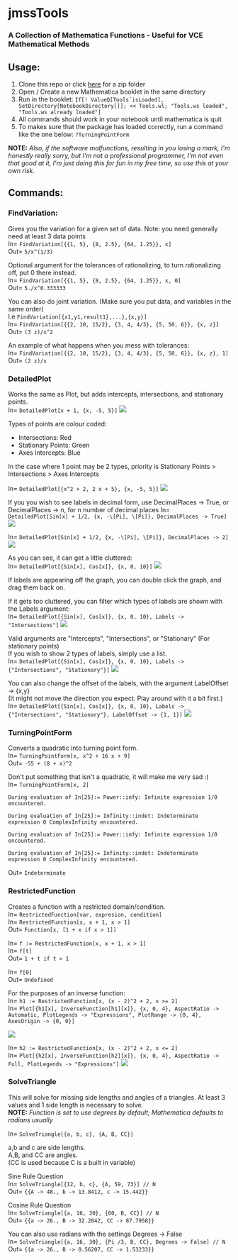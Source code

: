 # jmssTools

### __A Collection of Mathematica Functions - Useful for VCE Mathematical Methods__

## Usage:
1. Clone this repo or click [here](https://github.com/frex-e/jmssTools/archive/master.zip) for a zip folder
2. Open / Create a new Mathematica booklet in the same directory
3. Run in the booklet:
 ```If[! ValueQ[Tools`isLoaded], SetDirectory[NotebookDirectory[]]; << Tools.wl; "Tools.ws loaded", "Tools.ws already loaded"]```
4. All commands should work in your notebook until mathematica is quit
5. To makes sure that the package has loaded correctly, run a command like the one below:
 ```?TurningPointForm```

**NOTE:** *Also, if the software malfunctions, resulting in you losing a mark, I'm honestly really sorry, but I'm not a professional programmer, I'm not even that good at it, I'm just doing this for fun in my free time, so use this at your own risk.*

## Commands:

### FindVariation:
Gives you the variation for a given set of data. Note: you need generally need at least 3 data points  
In= ```FindVariation[{{1, 5}, {8, 2.5}, {64, 1.25}}, x]```  
Out= ```5/x^(1/3)```

Optional argument for the tolerances of rationalizing, to turn rationalizing off, put 0 there instead.  
In= ```FindVariation[{{1, 5}, {8, 2.5}, {64, 1.25}}, x, 0]```  
Out= ```5./x^0.333333```

You can also do joint variation. (Make sure you put data, and variables in the same order)  
I.e `FindVariation[{x1,y1,result1},...},{x,y}]`  
In= ```FindVariation[{{2, 10, 15/2}, {3, 4, 4/3}, {5, 50, 6}}, {x, z}]```  
Out= ```(3 z)/x^2```

An example of what happens when you mess with tolerances:  
In= ```FindVariation[{{2, 10, 15/2}, {3, 4, 4/3}, {5, 50, 6}}, {x, z}, 1]```  
Out= ```(2 z)/x```  

### DetailedPlot
Works the same as Plot, but adds intercepts, intersections, and stationary points.  
In= ```DetailedPlot[x + 1, {x, -5, 5}]```
![](https://raw.githubusercontent.com/frex-e/jmssTools/master/images/DetailedPlot8.png)

Types of points are colour coded:
- Intersections: Red
- Stationary Points: Green
- Axes Intercepts: Blue

In the case where 1 point may be 2 types, priority is Stationary Points > Intersections > Axes Intercepts

In= ```DetailedPlot[{x^2 + 2, 2 x + 5}, {x, -5, 5}]```
![](https://raw.githubusercontent.com/frex-e/jmssTools/master/images/DetailedPlot7.png)

If you you wish to see labels in decimal form, use DecimalPlaces -> True, or DecimalPlaces -> n, for n number of decimal places
In= ```DetailedPlot[Sin[x] + 1/2, {x, -\[Pi], \[Pi]}, DecimalPlaces -> True]```
![](https://raw.githubusercontent.com/frex-e/jmssTools/master/images/DetailedPlot6.png)

In= ```DetailedPlot[Sin[x] + 1/2, {x, -\[Pi], \[Pi]}, DecimalPlaces -> 2]```
![](https://raw.githubusercontent.com/frex-e/jmssTools/master/images/DetailedPlot5.png)

As you can see, it can get a little cluttered:  
In= ```DetailedPlot[{Sin[x], Cos[x]}, {x, 0, 10}]```
![](https://raw.githubusercontent.com/frex-e/jmssTools/master/images/DetailedPlot4.png)

If labels are appearing off the graph, you can double click the graph, and drag them back on.

If it gets too cluttered, you can filter which types of labels are shown with the Labels argument:  
In= ```DetailedPlot[{Sin[x], Cos[x]}, {x, 0, 10}, Labels -> "Intersections"]```
![](https://raw.githubusercontent.com/frex-e/jmssTools/master/images/DetailedPlot3.png)

Valid arguments are "Intercepts", "Intersections", or "Stationary" (For stationary points)  
If you wish to show 2 types of labels, simply use a list.  
In= ```DetailedPlot[{Sin[x], Cos[x]}, {x, 0, 10}, Labels -> {"Intersections", "Stationary"}]```
![](https://raw.githubusercontent.com/frex-e/jmssTools/master/images/DetailedPlot2.png)

You can also change the offset of the labels, with the argument LabelOffset -> {x,y}  
(It might not move the direction you expect. Play around with it a bit first.)  
In= ```DetailedPlot[{Sin[x], Cos[x]}, {x, 0, 10}, Labels -> {"Intersections", "Stationary"}, LabelOffset -> {1, 1}]```
![](https://raw.githubusercontent.com/frex-e/jmssTools/master/images/DetailedPlot1.png)

### TurningPointForm
Converts a quadratic into turning point form.  
In= ```TurningPointForm[x, x^2 + 16 x + 9]```  
Out= ```-55 + (8 + x)^2```

Don't put something that isn't a quadratic, it will make me very sad :(  
In= ```TurningPointForm[x, 2]```
```
During evaluation of In[25]:= Power::infy: Infinite expression 1/0 encountered.

During evaluation of In[25]:= Infinity::indet: Indeterminate expression 0 ComplexInfinity encountered.

During evaluation of In[25]:= Power::infy: Infinite expression 1/0 encountered.

During evaluation of In[25]:= Infinity::indet: Indeterminate expression 0 ComplexInfinity encountered.
```
Out= ```Indeterminate```

### RestrictedFunction
Creates a function with a restricted domain/condition.  
In= `RestrictedFunction[var, expresion, condition]`  
In= `RestrictedFunction[x, x + 1, x > 1]`  
Out= `Function[x, [1 + x if x > 1]]`  

In= `f := RestrictedFunction[x, x + 1, x > 1]`  
In= `f[t]`  
Out= `1 + t if t > 1`

In= `f[0]`  
Out= `Undefined`

For the purposes of an inverse function:  
In= `h1 := RestrictedFunction[x, (x - 2)^2 + 2, x >= 2]`  
In= `Plot[{h1[x], InverseFunction[h1][x]}, {x, 0, 4}, AspectRatio -> Automatic, PlotLegends -> "Expressions", PlotRange -> {0, 4}, AxesOrigin -> {0, 0}]`

![](https://raw.githubusercontent.com/frex-e/jmssTools/master/images/RestrictedFunction2.png?raw=true)

In= `h2 := RestrictedFunction[x, (x - 2)^2 + 2, x <= 2]`  
In= `Plot[{h2[x], InverseFunction[h2][x]}, {x, 0, 4}, AspectRatio -> Full, PlotLegends -> "Expressions"]`
![](https://raw.githubusercontent.com/frex-e/jmssTools/master/images/RestrictedFunction1.png?raw=true)

### SolveTriangle
This will solve for missing side lengths and angles of a triangles. At least 3 values and 1 side length is necessary to solve.  
**NOTE:** *Function is set to use degrees by default; Mathematica defaults to radians usually*

In= `SolveTriangle[{a, b, c}, {A, B, CC}]`

a,b and c are side lengths.  
A,B, and CC are angles.  
(CC is used because C is a built in variable)

Sine Rule Question  
In= `SolveTriangle[{12, b, c}, {A, 59, 73}] // N`  
Out= `{{A -> 48., b -> 13.8412, c -> 15.442}}`

Cosine Rule Question  
In= `SolveTriangle[{a, 16, 30}, {60, B, CC}] // N`  
Out= `{{a -> 26., B -> 32.2042, CC -> 87.7958}}`

You can also use radians with the settings Degrees -> False  
In= `SolveTriangle[{a, 16, 30}, {Pi /3, B, CC}, Degrees -> False] // N`  
Out= `{{a -> 26., B -> 0.56207, CC -> 1.53233}}`

